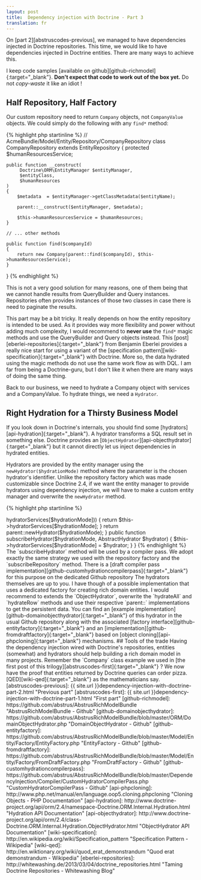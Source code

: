 ```yaml
---
layout: post
title:  Dependency injection with Doctrine - Part 3
translation: fr
---
```


On [part 2][abstruscodes-previous], we managed to have dependencies injected in Doctrine 
repositories.  This time, we would like to have dependencies injected in Doctrine entities.
There are many ways to achieve this. 

I keep code samples [available on github][github-richmodel]{:target="_blank"}. 
**Don't expect that code to work out of the box yet.**  Do not *copy-waste* it like an idiot !

## Half Repository, Half Factory

Our custom repository need to return `Company` objects, not `CompanyValue` objects.
We could simply do the following with any `find*` method:

{% highlight php startinline %}
// AcmeBundle/Model/Entity/Repository/CompanyRepository
class CompanyRepository
    extends EntityRepository
{
    protected $humanResourcesService;
    
    public function __construct(
         Doctrine\ORM\EntityManager $entityManager, 
         $entityClass,
         $humanResources
    )
    {
        $metadata  = $entityManager->getClassMetadata($entityName);
        
        parent::__construct($entityManager, $metadata);
        
        $this->humanResourcesService = $humanResources;
    }

    // ... other methods

    public function find($companyId)
    {
        return new Company(parent::find($companyId), $this->humanResourcesService);
    }
}
{% endhighlight %}

This is not a very good solution for many reasons, one of them being that we cannot handle results from
QueryBuilder and Query instances.  Repositories often provides instances of those two classes in case
there is need to paginate the results.  

This part may be a bit tricky.  It really depends on how the entity repository is intended to be used.
As it provides way more flexibility and power without adding much complexity, I would recommend to
**never use** the `find*` magic methods and use the QueryBuilder and Query objects instead.  This 
[post][eberlei-repositories]{:target="_blank"} from Benjamin Eberlei provides a really nice start 
for using a variant of the [specification pattern][wiki-specification]{:target="_blank"} with 
Doctrine.  More so, the data hydrated using the magic methods do not use the same work flow as with 
DQL.  I am far from being a Doctrine-guru, but I don't like it when there are many ways of doing the 
same thing.

Back to our business, we need to hydrate a Company object with services and a CompanyValue.  To 
hydrate things, we need a `Hydrator`.  

## Right Hydration for a Thirsty Business Model

If you look down in Doctrine's internals, you should find some 
[hydrators][api-hydration]{:target="_blank"}. A hydrator transforms a SQL result set in something 
else.  Doctrine provides an [`ObjectHydrator`][api-objecthydrator]{:target="_blank"}
but it cannot directly let us inject dependencies in hydrated entities.

Hydrators are provided by the entity manager using the `newHydrator($hydrationMode)` method where 
the parameter is the chosen hydrator's identifier.  Unlike the repository factory which was made
customizable since Doctrine 2.4, if we want the entity manager to provide hydrators using dependency
injection, we will have to make a custom entity manager and overwrite the `newHydrator` method.

{% highlight php startinline %}
<?php
// AcmeBundle/ORM/EntityManager.php

use Doctrine\ORM\EntityManager as DoctrineEntityManager;
    Doctrine\ORM\Internal\Hydration\AbstractHydrator;

class EntityManager 
    extends 
        DoctrineEntityManager
{
    protected $hydratorServices = array();
    
    public function newHydrator($hydrationMode)
    {
        if (isset($this->hydratorServices[$hydrationMode])) {
            return $this->hydratorServices[$hydrationMode];
        }
        
        return parent::newHydrator($hydrationMode);
    }
    
    public function subscribeHydrator($hydrationMode, AbstractHydrator $hydrator)
    {
        $this->hydratorServices[$hydrationMode] = $hydrator;
    }
}
{% endhighlight %}

The `subscribeHydrator` method will be used by a compiler pass.  We adopt exactly the same
strategy we used with the repository factory and the `subscribeRepository` method.  There is a
[draft compiler pass implementation][github-customhydrationcompilerpass]{:target="_blank"}
for this purpose on the dedicated Github repository

The hydrators themselves are up to you.  I have though of a possible implementation that uses a
dedicated factory for creating rich domain entities.  I would recommend to extends the
`ObjectHydrator`, overwrite the `hydrateAll` and `hydrateRow` methods and use their respective
`parent::` implementations to get the persistent data.  You can find an 
[example implementation][github-domainobjecthydrator]{:target="_blank"} of this hydrator in the 
usual Github repository along with the associated [factory interface][github-entityfactory]{:target="_blank"}
and an [implementation][github-fromdraftfactory]{:target="_blank"}
based on [object cloning][api-phpcloning]{:target="_blank"} mechanisms.

## Tools of the trade

Having the dependency injection wired with Doctrine's repositories, entities (somewhat) and 
hydrators should help building a rich domain model in many projects.  Remember the `Company` class 
example we used in [the first post of this trilogy][abstruscodes-first]{:target="_blank"} ?  We now
have the proof that entities returned by Doctrine queries can order pizza. 
[QED][wiki-qed]{:target="_blank"} as the mathematicians say.



[abstruscodes-previous]:      {{ site.url }}dependency-injection-with-doctrine-part-2.html "Previous part"
[abstruscodes-first]:         {{ site.url }}dependency-injection-with-doctrine-part-1.html "First part"

[github-richmodel]: https://github.com/abstrus/AbstrusRichModelBundle "AbstrusRichModelBundle - Github"
[github-domainobjecthydrator]: https://github.com/abstrus/AbstrusRichModelBundle/blob/master/ORM/DomainObjectHydrator.php "DomainObjectHydrator - Github"
[github-entityfactory]: https://github.com/abstrus/AbstrusRichModelBundle/blob/master/Model/Entity/Factory/EntityFactory.php "EntityFactory - Github"
[github-fromdraftfactory]: https://github.com/abstrus/AbstrusRichModelBundle/blob/master/Model/Entity/Factory/FromDraftFactory.php "FromDraftFactory - Github"
[github-customhydrationcompilerpass]: https://github.com/abstrus/AbstrusRichModelBundle/blob/master/DependencyInjection/Compiler/CustomHydratorCompilerPass.php "CustomHydratorCompilerPass - Github"

[api-phpcloning]:     http://www.php.net/manual/en/language.oop5.cloning.phpcloning  "Cloning Objects - PHP Documentation"
[api-hydration]:      http://www.doctrine-project.org/api/orm/2.4/namespace-Doctrine.ORM.Internal.Hydration.html  "Hydration API Documentation"
[api-objecthydrator]: http://www.doctrine-project.org/api/orm/2.4/class-Doctrine.ORM.Internal.Hydration.ObjectHydrator.html "ObjectHydrator API Documentation"

[wiki-specification]: http://en.wikipedia.org/wiki/Specification_pattern "Specification Pattern - Wikipedia"
[wiki-qed]:           http://en.wiktionary.org/wiki/quod_erat_demonstrandum "Quod erat demonstrandum - Wikipedia"

[eberlei-repositories]: http://whitewashing.de/2013/03/04/doctrine_repositories.html "Taming Doctrine Repositories - Whitewashing Blog"